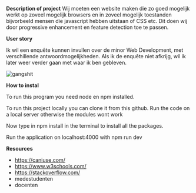 **Description of project**
Wij moeten een website maken die zo goed mogelijk werkt op zoveel mogelijk browsers en in zoveel mogelijk toestanden bijvorbeeld mensen die javascript hebben uitstaan of CSS etc. Dit doen wij door progressive enhancement en feature detection toe te passen. 

**User story**

Ik wil een enquête kunnen invullen over de minor Web Development, met verschillende antwoordmogelijkheden. Als ik de enquête niet afkrijg, wil ik later weer verder gaan met waar ik ben gebleven.

![gangshit](https://user-images.githubusercontent.com/43068118/162185241-2ce48dc8-2852-4120-9b83-d0abe40b2832.png)


**How to instal**

To run this program you need node en npm installed.

To run this project locally you can clone it from this github. Run the code on a local server otherwise the modules wont work

Now type in npm install in the terminal to install all the packages.

Run the application on localhost:4000 with npm run dev

**Resources**
- https://caniuse.com/
- https://www.w3schools.com/
- https://stackoverflow.com/
- medestudenten
- docenten
